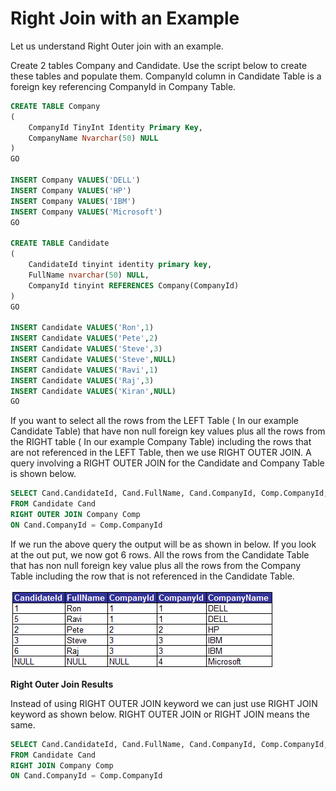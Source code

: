 # Right Join with an Example

Let us understand Right Outer join with an example.

Create 2 tables Company and Candidate. Use the script below to create these tables and populate them. CompanyId column in Candidate Table is a foreign key referencing CompanyId in Company Table.

```SQL
CREATE TABLE Company
(
    CompanyId TinyInt Identity Primary Key,
    CompanyName Nvarchar(50) NULL
)
GO

INSERT Company VALUES('DELL')
INSERT Company VALUES('HP')
INSERT Company VALUES('IBM')
INSERT Company VALUES('Microsoft')
GO

CREATE TABLE Candidate
(
    CandidateId tinyint identity primary key,
    FullName nvarchar(50) NULL,
    CompanyId tinyint REFERENCES Company(CompanyId)
)
GO

INSERT Candidate VALUES('Ron',1)
INSERT Candidate VALUES('Pete',2)
INSERT Candidate VALUES('Steve',3)
INSERT Candidate VALUES('Steve',NULL)
INSERT Candidate VALUES('Ravi',1)
INSERT Candidate VALUES('Raj',3)
INSERT Candidate VALUES('Kiran',NULL)
GO
```


If you want to select all the rows from the LEFT Table ( In our example Candidate Table) that have non null foreign key values plus all the rows from the RIGHT table ( In our example Company Table) including the rows that are not referenced in the LEFT Table, then we use RIGHT OUTER JOIN. A query involving a RIGHT OUTER JOIN for the Candidate and Company Table is shown below.

```SQL
SELECT Cand.CandidateId, Cand.FullName, Cand.CompanyId, Comp.CompanyId, Comp.CompanyName
FROM Candidate Cand
RIGHT OUTER JOIN Company Comp
ON Cand.CompanyId = Comp.CompanyId
```

If we run the above query the output will be as shown in below. If you look at the out put, we now got 6 rows. All the rows from the Candidate Table that has non null foreign key value plus all the rows from the Company Table including the row that is not referenced in the Candidate Table.

![Right Join](https://github.com/shishirmax/sql-queries/blob/master/SQLNotes/img/RightJoin.png)

**Right Outer Join Results**

Instead of using RIGHT OUTER JOIN keyword we can just use RIGHT JOIN keyword as shown below. RIGHT OUTER JOIN or RIGHT JOIN means the same.

```SQL
SELECT Cand.CandidateId, Cand.FullName, Cand.CompanyId, Comp.CompanyId, Comp.CompanyName
FROM Candidate Cand
RIGHT JOIN Company Comp
ON Cand.CompanyId = Comp.CompanyId
```